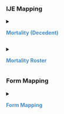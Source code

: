 
### IJE Mapping

<style>
 .context-menu {cursor: context-menu; color: #438bca;}
 .context-menu:hover {opacity: 0.5;}
</style>
<details>

<summary>

<strong class='context-menu'> Mortality (Decedent) </strong>

</summary>
<table class='grid'>
<thead>
  <tr>
    <th style='text-align: center'><strong>Use Case</strong></th>
    <th><strong>#</strong></th>
    <th><strong>Description</strong></th>
    <th><strong>IJE Name</strong></th>
    <th><strong>Field</strong></th>
    <th><strong>Type</strong></th>
    <th><strong>Value Set/Comments</strong></th>
  </tr>
</thead>
<tbody>
<tr>
  <td style='text-align: center'>Mortality</td>
  <td>2</td>
  <td>State, U.S. Territory or Canadian Province of Death - code</td>
  <td>DSTATE</td>
  <td>address.state or address.state.extension[nationalReportingJurisdictionId]</td>
  <td>codeable</td>
  <td><a href='https://hl7.org/fhir/us/vr-common-library/2024Jan/ValueSet-ValueSet-states-territories-provinces-vr.html'>ValueSetStatesTerritoriesAndProvincesVitalRecords</a> in state field or <a href='https://hl7.org/fhir/us/vr-common-library/2024Jan/ValueSet-ValueSet-jurisdiction-vr.html'>ValueSetJurisdictionVitalRecords</a> in extension</td>
</tr>
<tr>
  <td style='text-align: center'>Mortality</td>
  <td>32</td>
  <td>County of Death Occurrence</td>
  <td>COD</td>
  <td>address.district.extension[districtCode]</td>
  <td>integer</td>
  <td>see <a href='usage.html#county-codes'>CountyCodes</a></td>
</tr>
<tr>
  <td style='text-align: center'>Mortality</td>
  <td>129</td>
  <td>Death Institution name</td>
  <td>DINSTI</td>
  <td>name</td>
  <td>string </td>
  <td>-</td>
</tr>
<tr>
  <td style='text-align: center'>Mortality</td>
  <td>130</td>
  <td>Long String address for place of death</td>
  <td>ADDRESS_D</td>
  <td>address.line</td>
  <td>string </td>
  <td>-</td>
</tr>
<tr>
  <td style='text-align: center'>Mortality</td>
  <td>131</td>
  <td>Place of death. Street number</td>
  <td>STNUM_D</td>
  <td>address.extension[stnum]</td>
  <td>string</td>
  <td>-</td>
</tr>
<tr>
  <td style='text-align: center'>Mortality</td>
  <td>132</td>
  <td>Place of death. Pre Directional</td>
  <td>PREDIR_D</td>
  <td>address.extension[predir]</td>
  <td>string</td>
  <td>-</td>
</tr>
<tr>
  <td style='text-align: center'>Mortality</td>
  <td>133</td>
  <td>Place of death. Street name</td>
  <td>STNAME_D</td>
  <td>address.extension[stname]</td>
  <td>string</td>
  <td>-</td>
</tr>
<tr>
  <td style='text-align: center'>Mortality</td>
  <td>134</td>
  <td>Place of death. Street designator</td>
  <td>STDESIG_D</td>
  <td>address.extension[stdesig]</td>
  <td>string</td>
  <td>-</td>
</tr>
<tr>
  <td style='text-align: center'>Mortality</td>
  <td>135</td>
  <td>Place of death. Post Directional</td>
  <td>POSTDIR_D</td>
  <td>address.extension[postdir]</td>
  <td>string</td>
  <td>-</td>
</tr>
<tr>
  <td style='text-align: center'>Mortality</td>
  <td>136</td>
  <td>Place of death. City or Town name</td>
  <td>CITYTEXT_D</td>
  <td>address.city</td>
  <td>string</td>
  <td>-</td>
</tr>
<tr>
  <td style='text-align: center'>Mortality</td>
  <td>137</td>
  <td>Place of death. State name literal</td>
  <td>STATETEXT_D</td>
  <td>address.state (expanded from 2 letter code)</td>
  <td>string</td>
  <td>-</td>
</tr>
<tr>
  <td style='text-align: center'>Mortality</td>
  <td>138</td>
  <td>Place of death. Zip code</td>
  <td>ZIP9_D</td>
  <td>address.postalCode</td>
  <td>string</td>
  <td>-</td>
</tr>
<tr>
  <td style='text-align: center'>Mortality</td>
  <td>139</td>
  <td>Place of death. County of Death</td>
  <td>COUNTYTEXT_D</td>
  <td>address.district</td>
  <td>string</td>
  <td>-</td>
</tr>
<tr>
  <td style='text-align: center'>Mortality</td>
  <td>140</td>
  <td>Place of death. City FIPS code</td>
  <td>CITYCODE_D</td>
  <td>address.city.extension[cityCode]</td>
  <td>integer</td>
  <td>see <a href='usage.html#city-codes'>CityCodes</a></td>
</tr>
<tr>
  <td style='text-align: center'>Mortality</td>
  <td>141</td>
  <td>Place of death. Longitude</td>
  <td>LONG_D</td>
  <td>position.longitude</td>
  <td>float</td>
  <td>-</td>
</tr>
<tr>
  <td style='text-align: center'>Mortality</td>
  <td>142</td>
  <td>Place of Death. Latitude</td>
  <td>LAT_D</td>
  <td>position.latitude</td>
  <td>float</td>
  <td>-</td>
</tr>
<tr>
  <td style='text-align: center'>Mortality</td>
  <td>239</td>
  <td>Country of Death - Code</td>
  <td>DTHCOUNTRYCD</td>
  <td>address.country </td>
  <td>string </td>
  <td><a href='https://hl7.org/fhir/us/vr-common-library/2024Jan/ValueSet-ValueSet-residence-country-vr.html'>ValueSetResidenceCountryVitalRecords</a>.  Note: For US Death certificates should be US</td>
</tr>
<tr>
  <td style='text-align: center'>Mortality</td>
  <td>240</td>
  <td>Country of Death - Literal</td>
  <td>DTHCOUNTRY</td>
  <td>address.country  (expanded from 2 letter code)</td>
  <td>string </td>
  <td>See <a href='usage.html#country-literals'>CountryLiterals</a>.   Not used. For US Death certificates should be 'United States'.</td>
</tr>

</tbody>
</table>

</details>
<p></p>

<details>

<summary>

<strong class='context-menu'> Mortality Roster </strong>

</summary>
<table class='grid'>
<thead>
  <tr>
    <th style='text-align: center'><strong>Use Case</strong></th>
    <th><strong>#</strong></th>
    <th><strong>Description</strong></th>
    <th><strong>IJE Name</strong></th>
    <th><strong>Field</strong></th>
    <th><strong>Type</strong></th>
    <th><strong>Value Set/Comments</strong></th>
  </tr>
</thead>
<tbody>
<tr>
  <td style='text-align: center'>Mortality Roster</td>
  <td>6</td>
  <td>State, U.S. Territory or Canadian Province of Death - literal</td>
  <td>STATETEXT_D</td>
  <td>address.state (expanded from 2 letter code)</td>
  <td>string</td>
  <td>-</td>
</tr>
<tr>
  <td style='text-align: center'>Mortality Roster</td>
  <td>7</td>
  <td>State, U.S. Territory or Canadian Province of Death - code</td>
  <td>DSTATE</td>
  <td>address.state or address.state.extension[nationalReportingJurisdictionId]</td>
  <td>codeable</td>
  <td><a href='https://hl7.org/fhir/us/vr-common-library/2024Jan/ValueSet-ValueSet-states-territories-provinces-vr.html'>ValueSetStatesTerritoriesAndProvincesVitalRecords</a> or <a href='https://hl7.org/fhir/us/vr-common-library/2024Jan/ValueSet-ValueSet-jurisdiction-vr.html'>ValueSetJurisdictionVitalRecords</a></td>
</tr>
<tr>
  <td style='text-align: center'>Mortality Roster</td>
  <td>30</td>
  <td>Death Country - Code</td>
  <td>DCOUNTRYC</td>
  <td>address.country </td>
  <td>string </td>
  <td><a href='https://hl7.org/fhir/us/vr-common-library/2024Jan/ValueSet-ValueSet-residence-country-vr.html'>ValueSetResidenceCountryVitalRecords</a>.  Note: For US Death certificates should be US.   </td>
</tr>

</tbody>
</table>

</details>
<p></p>

### Form Mapping
<details>

<summary>

<strong class='context-menu' >Form Mapping</strong>

</summary>
<table class='grid'>
<thead>
  <tr>
    <th style='text-align: center'><strong>Item #</strong></th>
    <th><strong>Form Field</strong></th>
    <th><strong>FHIR Profile Field</strong></th>
    <th><strong>Reference</strong></th>
  </tr>
</thead>
<tbody>
<tr>
  <td style='text-align: center'>17</td>
  <td>County of Death</td>
  <td>address.district</td>
  <td><a href='https://www.cdc.gov/nchs/data/dvs/DEATH11-03final-ACC.pdf'> Certificate of Death</a></td>
</tr>
</tbody>
</table>
